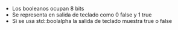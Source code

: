 - Los booleanos ocupan 8 bits 
- Se representa en salida de teclado como 0 false y 1 true
- Si se usa std::boolalpha la salida de teclado muestra true o false 